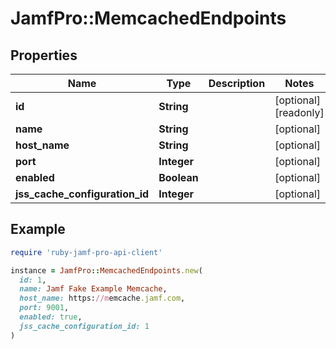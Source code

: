 # JamfPro::MemcachedEndpoints

## Properties

| Name | Type | Description | Notes |
| ---- | ---- | ----------- | ----- |
| **id** | **String** |  | [optional][readonly] |
| **name** | **String** |  | [optional] |
| **host_name** | **String** |  | [optional] |
| **port** | **Integer** |  | [optional] |
| **enabled** | **Boolean** |  | [optional] |
| **jss_cache_configuration_id** | **Integer** |  | [optional] |

## Example

```ruby
require 'ruby-jamf-pro-api-client'

instance = JamfPro::MemcachedEndpoints.new(
  id: 1,
  name: Jamf Fake Example Memcache,
  host_name: https://memcache.jamf.com,
  port: 9001,
  enabled: true,
  jss_cache_configuration_id: 1
)
```


